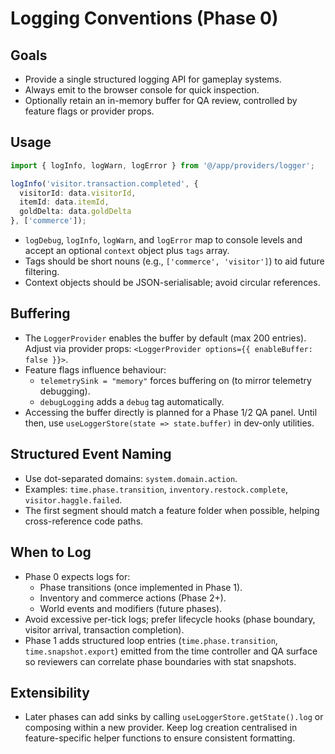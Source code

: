 # Logging Conventions (Phase 0)

## Goals
- Provide a single structured logging API for gameplay systems.
- Always emit to the browser console for quick inspection.
- Optionally retain an in-memory buffer for QA review, controlled by feature flags or provider props.

## Usage
```ts
import { logInfo, logWarn, logError } from '@/app/providers/logger';

logInfo('visitor.transaction.completed', {
  visitorId: data.visitorId,
  itemId: data.itemId,
  goldDelta: data.goldDelta
}, ['commerce']);
```
- `logDebug`, `logInfo`, `logWarn`, and `logError` map to console levels and accept an optional `context` object plus `tags` array.
- Tags should be short nouns (e.g., `['commerce', 'visitor']`) to aid future filtering.
- Context objects should be JSON-serialisable; avoid circular references.

## Buffering
- The `LoggerProvider` enables the buffer by default (max 200 entries). Adjust via provider props: `<LoggerProvider options={{ enableBuffer: false }}>`.
- Feature flags influence behaviour:
  - `telemetrySink = "memory"` forces buffering on (to mirror telemetry debugging).
  - `debugLogging` adds a `debug` tag automatically.
- Accessing the buffer directly is planned for a Phase 1/2 QA panel. Until then, use `useLoggerStore(state => state.buffer)` in dev-only utilities.

## Structured Event Naming
- Use dot-separated domains: `system.domain.action`.
- Examples: `time.phase.transition`, `inventory.restock.complete`, `visitor.haggle.failed`.
- The first segment should match a feature folder when possible, helping cross-reference code paths.

## When to Log
- Phase 0 expects logs for:
  - Phase transitions (once implemented in Phase 1).
  - Inventory and commerce actions (Phase 2+).
  - World events and modifiers (future phases).
- Avoid excessive per-tick logs; prefer lifecycle hooks (phase boundary, visitor arrival, transaction completion).
- Phase 1 adds structured loop entries (`time.phase.transition`, `time.snapshot.export`) emitted from the time controller and QA surface so reviewers can correlate phase boundaries with stat snapshots.

## Extensibility
- Later phases can add sinks by calling `useLoggerStore.getState().log` or composing within a new provider. Keep log creation centralised in feature-specific helper functions to ensure consistent formatting.
